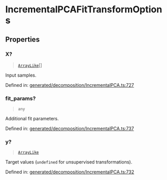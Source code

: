 # IncrementalPCAFitTransformOptions

## Properties

### X?

> [`ArrayLike`](../types/ArrayLike.md)[]

Input samples.

Defined in:  [generated/decomposition/IncrementalPCA.ts:727](https://github.com/transitive-bullshit/scikit-learn-ts/blob/122b3c0/packages/sklearn/src/generated/decomposition/IncrementalPCA.ts#L727)

### fit\_params?

> `any`

Additional fit parameters.

Defined in:  [generated/decomposition/IncrementalPCA.ts:737](https://github.com/transitive-bullshit/scikit-learn-ts/blob/122b3c0/packages/sklearn/src/generated/decomposition/IncrementalPCA.ts#L737)

### y?

> [`ArrayLike`](../types/ArrayLike.md)

Target values (`undefined` for unsupervised transformations).

Defined in:  [generated/decomposition/IncrementalPCA.ts:732](https://github.com/transitive-bullshit/scikit-learn-ts/blob/122b3c0/packages/sklearn/src/generated/decomposition/IncrementalPCA.ts#L732)
